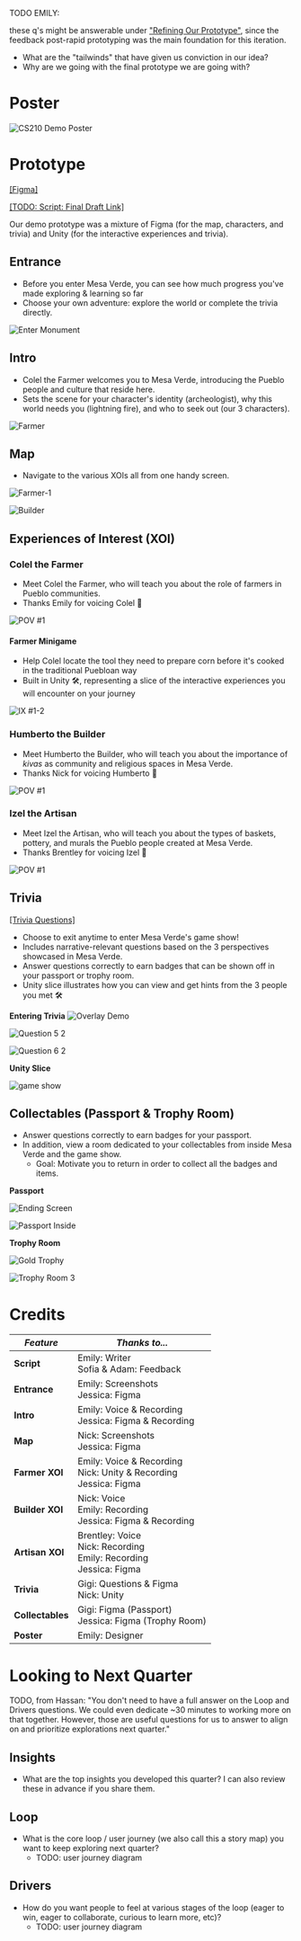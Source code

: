 TODO EMILY: 

these q's might be answerable under ["Refining Our Prototype"](https://github.com/cs210/2022-Meta2/wiki/05.0:-Refining-Our-Prototype), since the feedback post-rapid prototyping was the main foundation for this iteration. 

* What are the "tailwinds" that have given us conviction in our idea?
* Why are we going with the final prototype we are going with?

# Poster
![CS210 Demo Poster](https://user-images.githubusercontent.com/17817708/157810580-a9b642fc-b0dc-4013-b963-4d113c672ffe.png)

# Prototype
[[Figma]](https://www.figma.com/proto/hRpETb4iWhGwjOG1itKpex/Demo%3A-Mesa-Verde?page-id=201%3A990&node-id=201%3A1053&viewport=241%2C48%2C0.47&scaling=contain&starting-point-node-id=201%3A1053&show-proto-sidebar=1)

[[TODO: Script: Final Draft Link]](google.com)

Our demo prototype was a mixture of Figma (for the map, characters, and trivia) and Unity (for the interactive experiences and trivia).

## Entrance
* Before you enter Mesa Verde, you can see how much progress you've made exploring & learning so far
* Choose your own adventure: explore the world or complete the trivia directly.

![Enter Monument](https://user-images.githubusercontent.com/17817708/157815693-6b5ecdb4-66ce-4b21-9b9f-a298655e2a6a.png)

## Intro
* Colel the Farmer welcomes you to Mesa Verde, introducing the Pueblo people and culture that reside here.
* Sets the scene for your character's identity (archeologist), why this world needs you (lightning fire), and who to seek out (our 3 characters).

![Farmer](https://user-images.githubusercontent.com/17817708/157816733-83a5a993-9456-4cb1-a8d2-3fab09873d61.png)

## Map
* Navigate to the various XOIs all from one handy screen.

![Farmer-1](https://user-images.githubusercontent.com/17817708/157817151-d2321df9-8005-4181-8e06-3e4cb95377c7.png)

![Builder](https://user-images.githubusercontent.com/17817708/157820762-ded10505-6220-4640-a582-bd8d171addd7.png)


## Experiences of Interest (XOI)
### Colel the Farmer
* Meet Colel the Farmer, who will teach you about the role of farmers in Pueblo communities.
* Thanks Emily for voicing Colel 🎤

![POV #1](https://user-images.githubusercontent.com/17817708/157821653-de4f722e-e9ae-46f1-819f-00d73ecf3509.png)


#### Farmer Minigame
* Help Colel locate the tool they need to prepare corn before it's cooked in the traditional Puebloan way
* Built in Unity 🛠, representing a slice of the interactive experiences you will encounter on your journey

![IX #1-2](https://user-images.githubusercontent.com/17817708/157821935-6ec80717-e07f-45bb-8326-526c5bf12ca9.png)

### Humberto the Builder
* Meet Humberto the Builder, who will teach you about the importance of _kivas_ as community and religious spaces in Mesa Verde.
* Thanks Nick for voicing Humberto 🎤

![POV #1](https://user-images.githubusercontent.com/17817708/157825349-94a45ed4-6f91-41ac-8069-a740687f8e08.png)

### Izel the Artisan
* Meet Izel the Artisan, who will teach you about the types of baskets, pottery, and murals the Pueblo people created at Mesa Verde.
* Thanks Brentley for voicing Izel 🎤

![POV #1](https://user-images.githubusercontent.com/17817708/157825610-10e43c69-2d42-4a4f-bb75-772e5dc352bf.png)


## Trivia
[[Trivia Questions]](https://docs.google.com/document/d/1lCOQJV91gxCc38V-8ZAvVmFbs9NWDRoQWBRebsQ_L9A/edit?usp=sharing)

* Choose to exit anytime to enter Mesa Verde's game show!
* Includes narrative-relevant questions based on the 3 perspectives showcased in Mesa Verde.
* Answer questions correctly to earn badges that can be shown off in your passport or trophy room.
* Unity slice illustrates how you can view and get hints from the 3 people you met 🛠

**Entering Trivia**
![Overlay Demo](https://user-images.githubusercontent.com/17817708/157829447-07bc5225-02bf-42a8-9dc2-d4582885d76a.png)

![Question 5 2](https://user-images.githubusercontent.com/17817708/157829929-1bc13b69-e05f-4315-a756-1b1baa0bd991.png)

![Question 6 2](https://user-images.githubusercontent.com/17817708/157829951-200105ca-0537-462f-9727-f7e859a9df82.png)

**Unity Slice**

![game show](https://user-images.githubusercontent.com/17817708/157832461-1e111aad-5596-4a0d-b093-3de28c776372.png)


## Collectables (Passport & Trophy Room)
* Answer questions correctly to earn badges for your passport.
* In addition, view a room dedicated to your collectables from inside Mesa Verde and the game show.
    * Goal: Motivate you to return in order to collect all the badges and items.

**Passport**

![Ending Screen](https://user-images.githubusercontent.com/17817708/157830011-142b6a5e-e943-4646-882b-f4cdb18a3a0c.png)

![Passport Inside](https://user-images.githubusercontent.com/17817708/157831463-827fda20-c629-4af7-afe6-3c2d01d959e2.png)

**Trophy Room**

![Gold Trophy](https://user-images.githubusercontent.com/17817708/157831793-7d73eacd-0131-4da8-bca0-ca464b04f030.png)

![Trophy Room 3](https://user-images.githubusercontent.com/17817708/157831825-1efb91e7-2dc8-465f-8789-43c3959cfd40.png)

# Credits
| **_Feature_**    | **_Thanks to..._**                                                          |
|------------------|-----------------------------------------------------------------------------|
| **Script**       | Emily: Writer<br> Sofia & Adam: Feedback                                    |
| **Entrance**     | Emily: Screenshots<br> Jessica: Figma                                       |
| **Intro**        | Emily: Voice & Recording<br> Jessica: Figma & Recording                     |
| **Map**          | Nick: Screenshots<br> Jessica: Figma                                        |
| **Farmer XOI**   | Emily: Voice & Recording<br> Nick: Unity & Recording<br> Jessica: Figma     |
| **Builder XOI**  | Nick: Voice<br> Emily: Recording<br> Jessica: Figma & Recording             |
| **Artisan XOI**  | Brentley: Voice<br> Nick: Recording<br> Emily: Recording<br> Jessica: Figma |
| **Trivia**       | Gigi: Questions & Figma<br> Nick: Unity                                     |
| **Collectables** | Gigi: Figma (Passport)<br> Jessica: Figma (Trophy Room)                     |
| **Poster**       | Emily: Designer                                                             |

# Looking to Next Quarter
TODO, from Hassan: "You don't need to have a full answer on the Loop and Drivers questions. We could even dedicate ~30 minutes to working more on that together. However, those are useful questions for us to answer to align on and prioritize explorations next quarter."

## Insights
* What are the top insights you developed this quarter? I can also review these in advance if you share them.

## Loop
* What is the core loop / user journey (we also call this a story map) you want to keep exploring next quarter?
    * TODO: user journey diagram

## Drivers
* How do you want people to feel at various stages of the loop (eager to win, eager to collaborate, curious to learn more, etc)? 
    * TODO: user journey diagram
